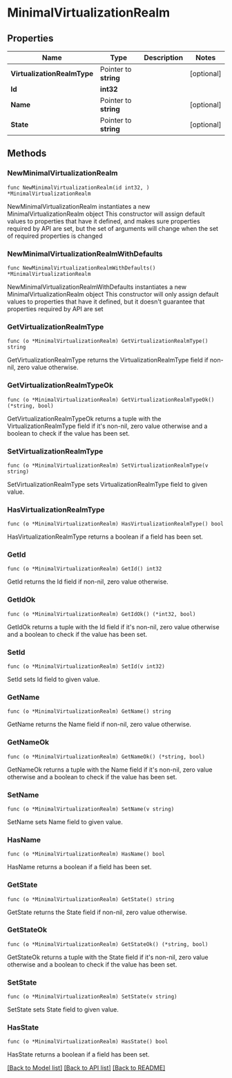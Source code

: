 # MinimalVirtualizationRealm

## Properties

Name | Type | Description | Notes
------------ | ------------- | ------------- | -------------
**VirtualizationRealmType** | Pointer to **string** |  | [optional] 
**Id** | **int32** |  | 
**Name** | Pointer to **string** |  | [optional] 
**State** | Pointer to **string** |  | [optional] 

## Methods

### NewMinimalVirtualizationRealm

`func NewMinimalVirtualizationRealm(id int32, ) *MinimalVirtualizationRealm`

NewMinimalVirtualizationRealm instantiates a new MinimalVirtualizationRealm object
This constructor will assign default values to properties that have it defined,
and makes sure properties required by API are set, but the set of arguments
will change when the set of required properties is changed

### NewMinimalVirtualizationRealmWithDefaults

`func NewMinimalVirtualizationRealmWithDefaults() *MinimalVirtualizationRealm`

NewMinimalVirtualizationRealmWithDefaults instantiates a new MinimalVirtualizationRealm object
This constructor will only assign default values to properties that have it defined,
but it doesn't guarantee that properties required by API are set

### GetVirtualizationRealmType

`func (o *MinimalVirtualizationRealm) GetVirtualizationRealmType() string`

GetVirtualizationRealmType returns the VirtualizationRealmType field if non-nil, zero value otherwise.

### GetVirtualizationRealmTypeOk

`func (o *MinimalVirtualizationRealm) GetVirtualizationRealmTypeOk() (*string, bool)`

GetVirtualizationRealmTypeOk returns a tuple with the VirtualizationRealmType field if it's non-nil, zero value otherwise
and a boolean to check if the value has been set.

### SetVirtualizationRealmType

`func (o *MinimalVirtualizationRealm) SetVirtualizationRealmType(v string)`

SetVirtualizationRealmType sets VirtualizationRealmType field to given value.

### HasVirtualizationRealmType

`func (o *MinimalVirtualizationRealm) HasVirtualizationRealmType() bool`

HasVirtualizationRealmType returns a boolean if a field has been set.

### GetId

`func (o *MinimalVirtualizationRealm) GetId() int32`

GetId returns the Id field if non-nil, zero value otherwise.

### GetIdOk

`func (o *MinimalVirtualizationRealm) GetIdOk() (*int32, bool)`

GetIdOk returns a tuple with the Id field if it's non-nil, zero value otherwise
and a boolean to check if the value has been set.

### SetId

`func (o *MinimalVirtualizationRealm) SetId(v int32)`

SetId sets Id field to given value.


### GetName

`func (o *MinimalVirtualizationRealm) GetName() string`

GetName returns the Name field if non-nil, zero value otherwise.

### GetNameOk

`func (o *MinimalVirtualizationRealm) GetNameOk() (*string, bool)`

GetNameOk returns a tuple with the Name field if it's non-nil, zero value otherwise
and a boolean to check if the value has been set.

### SetName

`func (o *MinimalVirtualizationRealm) SetName(v string)`

SetName sets Name field to given value.

### HasName

`func (o *MinimalVirtualizationRealm) HasName() bool`

HasName returns a boolean if a field has been set.

### GetState

`func (o *MinimalVirtualizationRealm) GetState() string`

GetState returns the State field if non-nil, zero value otherwise.

### GetStateOk

`func (o *MinimalVirtualizationRealm) GetStateOk() (*string, bool)`

GetStateOk returns a tuple with the State field if it's non-nil, zero value otherwise
and a boolean to check if the value has been set.

### SetState

`func (o *MinimalVirtualizationRealm) SetState(v string)`

SetState sets State field to given value.

### HasState

`func (o *MinimalVirtualizationRealm) HasState() bool`

HasState returns a boolean if a field has been set.


[[Back to Model list]](../README.md#documentation-for-models) [[Back to API list]](../README.md#documentation-for-api-endpoints) [[Back to README]](../README.md)


